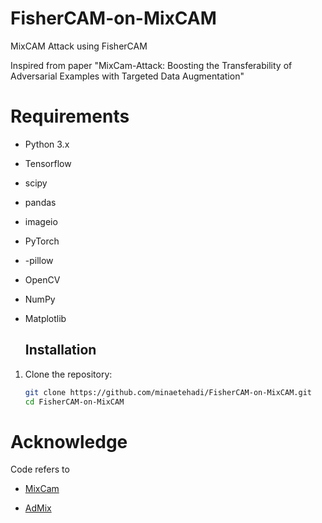 # FisherCAM-on-MixCAM
MixCAM Attack using FisherCAM

Inspired from paper
"MixCam-Attack: Boosting the Transferability of Adversarial Examples with Targeted Data Augmentation"

# Requirements

- Python 3.x
- Tensorflow 
- scipy 
- pandas 
- imageio
- PyTorch
- -pillow
- OpenCV
- NumPy
- Matplotlib


  ## Installation

1. Clone the repository:
   ```bash
   git clone https://github.com/minaetehadi/FisherCAM-on-MixCAM.git
   cd FisherCAM-on-MixCAM
   
# Acknowledge
Code refers to 
- [MixCam](https://github.com/LongTerm417/MixCam)

- [AdMix](https://github.com/JHL-HUST/Admix)

